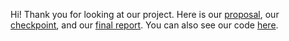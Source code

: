 Hi! Thank you for looking at our project. Here is our [proposal](https://geejoseph.github.io/qian-gnehm/15418_Project_Proposal.pdf), our [checkpoint](https://geejoseph.github.io/qian-gnehm/15418_Project_Checkpoint.pdf), and our [final report](https://geejoseph.github.io/qian-gnehm/15418_Final_Project_Report.pdf). You can also see our code [here](https://github.com/geejoseph/qian-gnehm).
